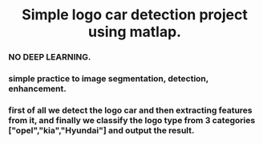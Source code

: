 <h1 align = "center"> Simple logo car detection project using matlap.</h1>
<h3 align = "left"> NO DEEP LEARNING.</h3>
<h3 align = "left">simple practice to image segmentation, detection, enhancement.</h3>
<h3 align = "left">first of all we detect the logo car and then extracting features from it, and finally we classify the logo type from 3 categories ["opel","kia","Hyundai"] and output the result.</h3>
